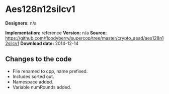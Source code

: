 # Aes128n12silcv1

**Designers:** n/a

**Implementation:** reference
**Version:** n/a
**Source:** https://github.com/floodyberry/supercop/tree/master/crypto_aead/aes128n12silcv1
**Download date:** 2014-12-14

## Changes to the code

* File renamed to cpp, name prefixed.
* Includes sorted out.
* Namespace added.
* Variable numRounds added.
